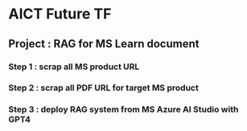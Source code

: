 # AICT Future TF
## Project : RAG for MS Learn document

### Step 1 : scrap all MS product URL
### Step 2 : scrap all PDF URL for target MS product
### Step 3 : deploy RAG system from MS Azure AI Studio with GPT4
